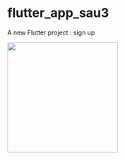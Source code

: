 # flutter_app_sau3

A new Flutter project : sign up


<img src="https://user-images.githubusercontent.com/69613485/135075415-22f7a203-f839-43ff-848b-ef475159b94d.png" width="250">
